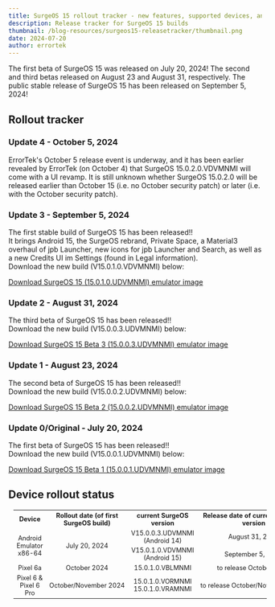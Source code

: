 ```yaml
---
title: SurgeOS 15 rollout tracker - new features, supported devices, and more! (updated October 5 2024)
description: Release tracker for SurgeOS 15 builds
thumbnail: /blog-resources/surgeos15-releasetracker/thumbnail.png
date: 2024-07-20
author: errortek
---
```




The first beta of SurgeOS 15 was released on July 20, 2024!
The second and third betas released on August 23 and August 31, respectively.
The public stable release of SurgeOS 15 has been released on September 5, 2024!

## Rollout tracker

<h3>Update 4 - October 5, 2024</h3>
ErrorTek's October 5 release event is underway, and it has been earlier revealed by ErrorTek (on October 4) that SurgeOS 15.0.2.0.VDVMNMI will come with a UI revamp. It is still unknown whether SurgeOS 15.0.2.0 will be released earlier than October 15 (i.e. no October security patch) or later (i.e. with the October security patch).
<h3>Update 3 - September 5, 2024</h3>
<p>The first stable build of SurgeOS 15 has been released!!<br>It brings Android 15, the SurgeOS rebrand, Private Space, a Material3 overhaul of jpb Launcher, new icons for jpb Launcher and Search, as well as a new Credits UI im Settings (found in Legal information).<br>Download the new build (V15.0.1.0.VDVMNMI) below:<br></p><a href="https://drive.google.com/file/d/1oLltXtBfL0yJrkZytExc1woXLIGlAJ4L/view?usp=sharing">Download SurgeOS 15 (15.0.1.0.UDVMNMI) emulator image</a>
<h3>Update 2 - August 31, 2024</h3>
<p>The third beta of SurgeOS 15 has been released!!<br>Download the new build (V15.0.0.3.UDVMNMI) below:<br></p><a href="https://drive.google.com/file/d/1_uRDdWEsbJPhtiD0oRIVQWCQMsCJvEm6/view?usp=sharing">Download SurgeOS 15 Beta 3 (15.0.0.3.UDVMNMI) emulator image</a>
<h3>Update 1 - August 23, 2024</h3>
<p>The second beta of SurgeOS 15 has been released!!<br>Download the new build (V15.0.0.2.UDVMNMI) below:<br></p><a href="https://drive.google.com/file/d/1iU0CoreuOtXIMw3SrKFMkDZldhdZIwXQ/view?usp=sharing">Download SurgeOS 15 Beta 2 (15.0.0.2.UDVMNMI) emulator image</a>
<h3>Update 0/Original - July 20, 2024</h3>
<p>The first beta of SurgeOS 15 has been released!!<br>Download the new build (V15.0.0.1.UDVMNMI) below:<br></p><a href="https://drive.google.com/file/d/1KX0UxCUpXhrG3f_DVL8-NomAaXJpG6nk/view?usp=sharing">Download SurgeOS 15 Beta 1 (15.0.0.1.UDVMNMI) emulator image</a>

## Device rollout status

<table class="wikitable" style="text-align:center;font-size:90%;margin-left:10px">
<tbody><tr>
<th rowspan="2">Device
</th>
<th rowspan="2">Rollout date (of first SurgeOS build)
</th>
<th rowspan="2">current SurgeOS version
</th>
<th rowspan="2">Release date of current SurgeOS version
</th>
</tr>
<tr></tr>
<tr>
<td rowspan="2">Android Emulator x86-64
</td>
<td rowspan="2"><span data-sort-value="000000002023-07-24-0000" style="white-space:nowrap">July 20, 2024</span>
</td>
<td>V15.0.0.3.UDVMNMI (Android 14)
</td>
<td><span data-sort-value="000000002023-10-01-0000" style="white-space:nowrap">August 31, 2024</span>
</td></tr>
<tr>
<td>V15.0.1.0.VDVMNMI (Android 15)
</td>
<td><span data-sort-value="000000002024-08-26-0000" style="white-space:nowrap">September 5, 2024</span>
</td>
</tr>
<tr>
<td>Pixel 6a
</td>
<td><span data-sort-value="000000002023-05-14-0000" style="white-space:nowrap">October 2024</span>
</td>
<td>15.0.1.0.VBLMNMI
</td>
<td><span data-sort-value="000000002023-05-14-0000" style="white-space:nowrap">to release October 2024</span>
</td></tr>
<tr>
<td rowspan="2">Pixel 6 & Pixel 6 Pro
</td>
<td rowspan="2"><span data-sort-value="000000002023-04-11-0000" style="white-space:nowrap">October/November 2024</span>
</td>
<td>15.0.1.0.VORMNMI<br>
15.0.1.0.VRAMNMI
</td>
<td rowspan="2"><span data-sort-value="000000002023-04-30-0000" style="white-space:nowrap">to release October/November 2024</span>
</td>
</tr>

</tbody></table>
